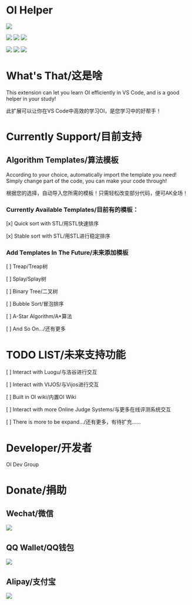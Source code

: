 # OI Helper

![](https://i.loli.net/2020/07/28/m1Y98c7l4Xw3nBZ.png)

![](https://img.shields.io/github/languages/count/oi-dev-group/OI-Helper?style=for-the-badge) ![](https://img.shields.io/github/languages/top/oi-dev-group/OI-Helper?style=for-the-badge) ![](https://img.shields.io/github/license/oi-dev-group/OI-helper?style=for-the-badge) 

![](https://img.shields.io/github/followers/oi-dev-group?style=social) ![](https://img.shields.io/github/forks/oi-dev-group/OI-Helper?style=social) ![](https://img.shields.io/github/stars/oi-dev-group/OI-Helper?style=social) 

# What's That/这是啥
This extension can let you learn OI efficiently in VS Code, and is a good helper in your study!

此扩展可以让你在VS Code中高效的学习OI，是您学习中的好帮手！

# Currently Support/目前支持

## Algorithm Templates/算法模板

According to your choice, automatically import the template you need! Simply change part of the code, you can make your code through!

根据您的选择，自动导入您所需的模板！只需轻松改变部分代码，便可AK全场！

### Currently Available Templates/目前有的模板：

[x] Quick sort with STL/用STL快速排序

[x] Stable sort with STL/用STL进行稳定排序

### Add Templates In The Future/未来添加模板

[ ] Treap/Treap树

[ ] Splay/Splay树

[ ] Binary Tree/二叉树

[ ] Bubble Sort/冒泡排序

[ ] A-Star Algorithm/A*算法

[ ] And So On.../还有更多

# TODO LIST/未来支持功能

[ ] Interact with Luogu/与洛谷进行交互

[ ] Interact with VIJOS/与Vijos进行交互

[ ] Built in OI wiki/内置OI Wiki

[ ] Interact with more Online Judge Systems/与更多在线评测系统交互

[ ] There is more to be expand.../还有更多，有待扩充……

# Developer/开发者

OI Dev Group

# Donate/捐助

## Wechat/微信
![](https://www.chuangzhi.cf/images/wechatpay.png)

## QQ Wallet/QQ钱包
![](https://www.chuangzhi.cf/images/qqpay.png)

## Alipay/支付宝
![](https://www.liziheng.ac.cn/medias/reward/alipay.jpg)
